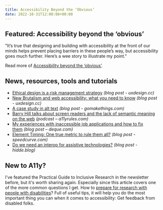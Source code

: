 ```yaml
---
title: Accessibility Beyond the ‘Obvious’
date: 2022-10-31T12:00:08+00:00
---
```


## Featured: Accessibility beyond the ‘obvious’

"It’s true that designing and building with accessibility at the front of our minds helps prevent placing barriers in these people’s way, but accessibility goes much further. Here’s a wee story to illustrate my point."

Read more of [Accessibility beyond the ‘obvious’](https://www.tempertemper.net/blog/accessibility-beyond-the-obvious).

## News, resources, tools and tutorials

- [Ethical design is a risk management strategy](https://uxdesign.cc/ethical-design-is-a-risk-management-strategy-400abd84c8a) *(blog post - uxdesign.cc)*
- [New Brutalism and web accessibility: what you need to know](https://uxdesign.cc/new-brutalism-and-web-accessibility-what-you-need-to-know-c0a24dfce429) *(blog post - uxdesign.cc)*
- [A case study in alt text](https://gomakethings.com/a-case-study-in-alt-text/) *(blog post - gomakethings.com)*
- [Barry Hill talks about screen readers and the lack of semantic meaning on the web](https://a11yrules.com/podcast/barry-hill-talks-about-screen-readers-and-lack-of-semantic-meaning-on-the-web/) *(podcast – a11yrules.com)*
- [My experiences with inaccessible job applications and how to fix them](https://www.deque.com/blog/my-experiences-with-inaccessible-job-applications-how-to-fix-them/) *(blog post – deque.com)*
- [Element Timing: One true metric to rule them all?](https://www.speedcurve.com/blog/element-timing-one-true-metric/) *(blog post - speedcurve.com)*
- [Do we need an interop for assistive technologies?](https://hidde.blog/at-interop/) *(blog post - hidde.blog)*

## New to A11y?

I've featured the Practical Guide to Inclusive Research in the newsletter before, but it's worth sharing again. Especially since this article covers one of the more common questions I get. How to [prepare for research with people with disabilities](https://medium.com/inclusive-research/preparing-for-inclusive-research-with-people-with-disabilities-228ce2f8cb2e)? Full of useful tips, it will help you do the most important thing you can when it comes to accessibility: Get feedback from disabled folks.
